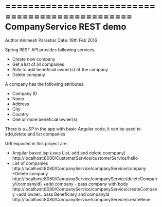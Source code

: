 ================================================
CompanyService REST demo 
================================================
Author:Animesh Parashar
Date: 19th Feb 2016

 Spring REST API provides following services
+ Create new company 
+ Get a list of all companies 
+ Able to add beneficial owner(s) of the company 
+ Delete company

A company has the following attributes: 
+ Company ID 
+ Name 
+ Address 
+ City 
+ Country 
+ One or more beneficial owner(s) 

There is a JSP in the app with basic Angular code, it can be used to add,delete and list companies

URI exposed in this project are:
+ Angular based jsp (uses List, add and delete coompany)
 http://localhost:8080/CustomerService/customerService/hello
+ List of companies
 http://localhost:8080/CompanyService/companyService/company
+Delete company
http://localhost:8080/CompanyService/companyService/deleteCompany/{companyId}
+add company - pass company with body
http://localhost:8080/CompanyService/companyService/createCompany
+add owner.. pass Beneficiary and companyId
 http://localhost:8080/CompanyService/companyService/createBene
